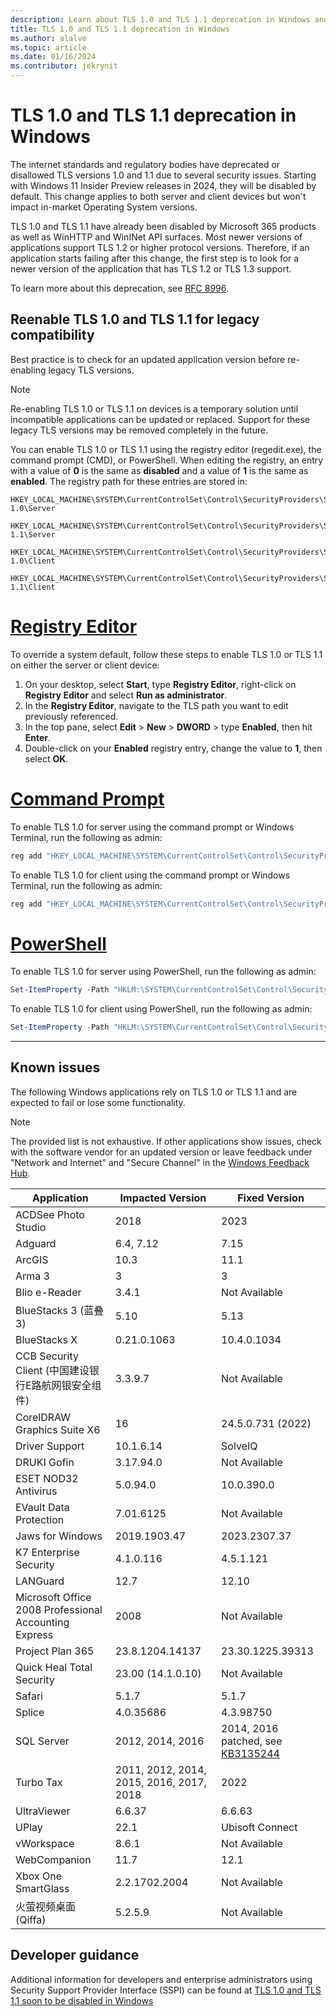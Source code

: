 ```yaml
---
description: Learn about TLS 1.0 and TLS 1.1 deprecation in Windows and how to enable compatibility support for legacy TLS.
title: TLS 1.0 and TLS 1.1 deprecation in Windows
ms.author: alalve
ms.topic: article
ms.date: 01/16/2024
ms.contributor: jekrynit
---
```


# TLS 1.0 and TLS 1.1 deprecation in Windows

The internet standards and regulatory bodies have deprecated or disallowed TLS versions 1.0 and 1.1 due to several security issues. Starting with Windows 11 Insider Preview releases in 2024, they will be disabled by default. This change applies to both server and client devices but won't impact in-market Operating System versions.

TLS 1.0 and TLS 1.1 have already been disabled by Microsoft 365 products as well as WinHTTP and WinINet API surfaces. Most newer versions of applications support TLS 1.2 or higher protocol versions. Therefore, if an application starts failing after this change, the first step is to look for a newer version of the application that has TLS 1.2 or TLS 1.3 support.

To learn more about this deprecation, see [RFC 8996](https://www.ietf.org/rfc/rfc8996.html).

## Reenable TLS 1.0 and TLS 1.1 for legacy compatibility

Best practice is to check for an updated application version before re-enabling legacy TLS versions.

> [!NOTE]
> Re-enabling TLS 1.0 or TLS 1.1 on devices is a temporary solution until incompatible applications can be updated or replaced. Support for these legacy TLS versions may be removed completely in the future.

You can enable TLS 1.0 or TLS 1.1 using the registry editor (regedit.exe), the command prompt (CMD), or PowerShell. When editing the registry, an entry with a value of **0** is the same as **disabled** and a value of **1** is the same as **enabled**. The registry path for these entries are stored in:

```registry
HKEY_LOCAL_MACHINE\SYSTEM\CurrentControlSet\Control\SecurityProviders\SCHANNEL\Protocols\TLS 1.0\Server

HKEY_LOCAL_MACHINE\SYSTEM\CurrentControlSet\Control\SecurityProviders\SCHANNEL\Protocols\TLS 1.1\Server

HKEY_LOCAL_MACHINE\SYSTEM\CurrentControlSet\Control\SecurityProviders\SCHANNEL\Protocols\TLS 1.0\Client

HKEY_LOCAL_MACHINE\SYSTEM\CurrentControlSet\Control\SecurityProviders\SCHANNEL\Protocols\TLS 1.1\Client
```

# [Registry Editor](#tab/registry-editor)

To override a system default, follow these steps to enable TLS 1.0 or TLS 1.1 on either the server or client device:

1. On your desktop, select **Start**, type **Registry Editor**, right-click on **Registry Editor** and select **Run as administrator**.
1. In the **Registry Editor**, navigate to the TLS path you want to edit previously referenced.
1. In the top pane, select **Edit** > **New** > **DWORD** > type **Enabled**, then hit **Enter**.
1. Double-click on your **Enabled** registry entry, change the value to **1**, then select **OK**.

# [Command Prompt](#tab/command-promt)

To enable TLS 1.0 for server using the command prompt or Windows Terminal, run the following as admin:

```cmd
reg add "HKEY_LOCAL_MACHINE\SYSTEM\CurrentControlSet\Control\SecurityProviders\SCHANNEL\Protocols\TLS 1.0\Server" /v "Enabled" /t REG_DWORD /d 1 /f
```

To enable TLS 1.0 for client using the command prompt or Windows Terminal, run the following as admin:

```cmd
reg add "HKEY_LOCAL_MACHINE\SYSTEM\CurrentControlSet\Control\SecurityProviders\SCHANNEL\Protocols\TLS 1.0\Client" /v "Enabled" /t REG_DWORD /d 1 /f
```

# [PowerShell](#tab/powershell)

To enable TLS 1.0 for server using PowerShell, run the following as admin:

```powershell
Set-ItemProperty -Path "HKLM:\SYSTEM\CurrentControlSet\Control\SecurityProviders\SCHANNEL\Protocols\TLS 1.0\Server" -Name "Enabled" -Value 1
```

To enable TLS 1.0 for client using PowerShell, run the following as admin:

```powershell
Set-ItemProperty -Path "HKLM:\SYSTEM\CurrentControlSet\Control\SecurityProviders\SCHANNEL\Protocols\TLS 1.0\Client" -Name "Enabled" -Value 1
```

---

## Known issues

The following Windows applications rely on TLS 1.0 or TLS 1.1 and are expected to fail or lose some functionality.

> [!NOTE]
> The provided list is not exhaustive. If other applications show issues, check with the software vendor for an updated version or leave feedback under "Network and Internet" and "Secure Channel" in the [Windows Feedback Hub](https://aka.ms/WIPFeedbackHub).

|Application|Impacted Version|Fixed Version|
|-|-|-|
| ACDSee Photo Studio | 2018 | 2023 |
| Adguard | 6.4, 7.12 | 7.15 |
| ArcGIS | 10.3 | 11.1 |
| Arma 3 | 3 | 3 |
| Blio e-Reader | 3.4.1 | Not Available |
| BlueStacks 3 (蓝叠3) | 5.10 | 5.13 |
| BlueStacks X | 0.21.0.1063 | 10.4.0.1034 |
| CCB Security Client (中国建设银行E路航网银安全组件) | 3.3.9.7 | Not Available |
| CorelDRAW Graphics Suite X6 | 16 | 24.5.0.731 (2022) |
| Driver Support | 10.1.6.14 | SolveIQ |
| DRUKI Gofin | 3.17.94.0 | Not Available |
| ESET NOD32 Antivirus | 5.0.94.0 | 10.0.390.0 |
| EVault Data Protection | 7.01.6125 | Not Available |
| Jaws for Windows | 2019.1903.47 | 2023.2307.37 |
| K7 Enterprise Security | 4.1.0.116 | 4.5.1.121 |
| LANGuard | 12.7 | 12.10 |
| Microsoft Office 2008 Professional Accounting Express | 2008 | Not Available |
| Project Plan 365 | 23.8.1204.14137 | 23.30.1225.39313 |
| Quick Heal Total Security | 23.00 (14.1.0.10) | Not Available |
| Safari | 5.1.7 | 5.1.7 |
| Splice | 4.0.35686 | 4.3.98750 |
| SQL Server | 2012, 2014, 2016 | 2014, 2016 patched, see [KB3135244](/troubleshoot/sql/database-engine/connect/tls-1-2-support-microsoft-sql-server)|
| Turbo Tax | 2011, 2012, 2014, 2015, 2016, 2017, 2018 | 2022 |
| UltraViewer | 6.6.37 | 6.6.63 |
| UPlay | 22.1 | Ubisoft Connect |
| vWorkspace | 8.6.1 | Not Available |
| WebCompanion | 11.7 | 12.1 |
| Xbox One SmartGlass | 2.2.1702.2004 | Not Available |
| 火萤视频桌面 (Qiffa) | 5.2.5.9 | Not Available |  

## Developer guidance

Additional information for developers and enterprise administrators using Security Support Provider Interface (SSPI) can be found at [TLS 1.0 and TLS 1.1 soon to be disabled in Windows](https://techcommunity.microsoft.com/t5/windows-it-pro-blog/tls-1-0-and-tls-1-1-soon-to-be-disabled-in-windows/ba-p/3887947)
